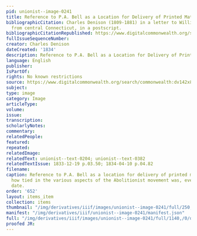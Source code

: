 ```yaml
---
pid: unionist--image-0241
title: Reference to P.A. Bell as a Location for Delivery of Printed Material
bibliographicCitation: Charles Denison (1809-1881) in a letter to William Lloyd Garrison,1834-03-07
  from central Connecticut, in a postscript.
bibliographicCitationRepublished: https://www.digitalcommonwealth.org/search/commonwealth:dv142x87k
fullIssueSequenceNumber: 
creator: Charles Denison
dateCreated: '1834'
description: Reference to P.A. Bell as a Location for Delivery of Printed Material
language: English
publisher: 
IsPartOf: 
rights: No known restrictions
source: https://www.digitalcommonwealth.org/search/commonwealth:dv142x87k
subject: 
type: image
category: Image
articleType: 
volume: 
issue: 
transcription: 
scholarlyNotes: 
commentary: 
relatedPeople: 
featured: 
repeated: 
relatedImage: 
relatedText: unionist--text-0204; unionist--text-0382
relatedTextIssue: 1833-12-19 p.03.50; 1834-04-10 p.04.82
filename: 
caption: Reference to P.A. Bell as a location for delivery of printed material, demonstrating
  how tied in the various aspects of the Abolitionist movement was, even at this early
  date.
order: '652'
layout: items_item
collection: items
thumbnail: "/img/derivatives/iiif/images/unionist--image-0241/full/250,/0/default.jpg"
manifest: "/img/derivatives/iiif/unionist--image-0241/manifest.json"
full: "/img/derivatives/iiif/images/unionist--image-0241/full/1140,/0/default.jpg"
proofed JR: 
---
```


